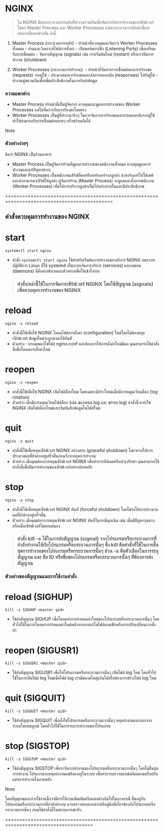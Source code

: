 # NGINX

> ใน NGINX มีสองกระบวนการหลักที่ทำงานร่วมกันเพื่อจัดการกับการทำงานของเซิร์ฟเวอร์ ได้แก่ Master Process และ Worker Processes แต่ละกระบวนการมีหน้าที่และบทบาทที่แตกต่างกัน ดังนี้

  1. Master Process (กระบวนการหลัก)
    - ทำหน้าที่ควบคุมและจัดการ Worker Processes ทั้งหมด
    - อ่านและวิเคราะห์ไฟล์การตั้งค่า
    - เปิดพอร์ตการฟัง (Listening Ports) เพื่อเตรียมรับการเชื่อมต่อ
    - จัดการสัญญาณ (signals) เช่น การเริ่มต้นใหม่ (restart) หรือการปิดการทำงาน (shutdown)

  2. Worker Processes (กระบวนการทำงาน):
    - ทำหน้าที่จัดการการเชื่อมต่อและการร้องขอ (requests) จากผู้ใช้
    - ประมวลผลการร้องขอและส่งการตอบกลับ (responses) ไปยังผู้ใช้
    - ทำงานคู่ขนานกันเพื่อเพิ่มประสิทธิภาพในการรับส่งข้อมูล
     
### ความแตกต่าง

- Master Process ทำหน้าที่เป็นผู้จัดการ ควบคุมและดูแลการทำงานของ Worker Processes แต่ไม่จัดการกับการร้องขอโดยตรง
- Worker Processes เป็นผู้ที่ทำงานจริงๆ ในการจัดการการร้องขอและการตอบกลับจากผู้ใช้ ทำให้สามารถรับการเชื่อมต่อหลายๆ ครั้งพร้อมกันได้

> [!NOTE]
> ### ตัวอย่างง่ายๆ
> คิดว่า NGINX เป็นร้านอาหาร
>   - Master Process เป็นผู้จัดการร้านที่ดูแลการทำงานของพนักงานทั้งหมด ควบคุมดูแลการทำงานและแก้ปัญหาต่างๆ
>   - Worker Processes เป็นพนักงานเสิร์ฟที่คอยรับออร์เดอร์จากลูกค้า นำออร์เดอร์ไปให้เชฟ และนำอาหารมาเสิร์ฟให้ลูกค้า
> ผู้จัดการร้าน (Master Process) จะดูแลและสั่งการพนักงาน (Worker Processes) เพื่อให้การบริการลูกค้าเป็นไปอย่างราบรื่นและมีประสิทธิภาพ

============================================================================================

## คำสั่งควบคุมการทำงานของ NGINX

# start

```
systemctl start nginx
```

  - คำสั่ง `systemctl start nginx` ใช้สำหรับเริ่มต้นการทำงานของบริการ NGINX บนระบบปฏิบัติการ Linux ที่ใช้ systemd เป็นระบบจัดการบริการ (services) และเดมอน (daemons) นี่คือคำอธิบายและตัวอย่างเพื่อให้เข้าใจง่าย

> ### คำสั่งเหล่านี้ใช้ในการจัดการเซิร์ฟเวอร์ NGINX โดยใช้สัญญาณ (signals) เพื่อควบคุมการทำงานของ NGINX

# reload

```
nginx -s reload
```

  - คำสั่งนี้ใช้เพื่อให้ NGINX โหลดไฟล์การตั้งค่า (configuration) ใหม่โดยไม่ต้องหยุดเซิร์ฟเวอร์ ข้อมูลใหม่จะถูกนำมาใช้ทันที
  - ตัวอย่าง : หากคุณแก้ไขไฟล์ nginx.conf และต้องการให้การตั้งค่าใหม่มีผล คุณสามารถใช้คำสั่งนี้เพื่อโหลดการตั้งค่าใหม่

# reopen

```
nginx -s reopen
```

  - คำสั่งนี้ใช้เพื่อให้ NGINX เปิดไฟล์ล็อกใหม่ โดยเฉพาะมีประโยชน์เมื่อมีการหมุนเวียนล็อก (log rotation)
  - ตัวอย่าง เมื่อมีการหมุนเวียนไฟล์ล็อก (เช่น access.log และ error.log) คำสั่งนี้จะทำให้ NGINX เปิดไฟล์ล็อกใหม่และเริ่มบันทึกข้อมูลในไฟล์ใหม่

# quit

```
nginx -s quit
```

  - คำสั่งนี้ใช้เพื่อหยุดเซิร์ฟเวอร์ NGINX อย่างสงบ (graceful shutdown) โดยจะรอให้การประมวลผลที่ยังค้างอยู่เสร็จสิ้นก่อนจึงจะหยุดการทำงาน
  - ตัวอย่าง เมื่อคุณต้องการหยุดเซิร์ฟเวอร์ NGINX เพื่อทำการอัปเดตหรือบำรุงรักษา คุณสามารถใช้คำสั่งนี้เพื่อปิดการทำงานของเซิร์ฟเวอร์อย่างปลอดภัย

# stop

```
nginx -s stop
```

  - คำสั่งนี้ใช้เพื่อหยุดเซิร์ฟเวอร์ NGINX ทันที (forceful shutdown) โดยไม่รอให้การประมวลผลที่ยังค้างอยู่เสร็จสิ้น
  - ตัวอย่าง เมื่อคุณต้องการหยุดเซิร์ฟเวอร์ NGINX ทันทีในกรณีฉุกเฉิน เช่น เมื่อมีปัญหารุนแรงหรือเมื่อเซิร์ฟเวอร์ไม่ตอบสนอง

> ### คำสั่ง kill -s <signal> <master qid> ใช้ในการส่งสัญญาณ (signal) จากโปรแกรมหรือกระบวนการที่กำลังทำงานให้กับโปรแกรมหรือกระบวนการนั้นๆ ซึ่ง kill คือคำสั่งที่ใช้ในการสิ้นสุดการทำงานของโปรแกรมหรือกระบวนการนั้นๆ ส่วน -s คือตัวเลือกในการระบุสัญญาณ และ <master qid> คือ ID หรือชื่อของโปรแกรมหรือกระบวนการนั้นๆ ที่ต้องการส่งสัญญาณ

### ตัวอย่างของสัญญาณและการใช้งานคำสั่ง

# reload (SIGHUP)

```
kill -s SIGHUP <master qid>
```

  - ใช้ส่งสัญญาณ SIGHUP เพื่อโหลดค่าการกำหนดค่าใหม่ของโปรแกรมหรือกระบวนการนั้นๆ โดยทั่วไปใช้ในการโหลดการกำหนดค่าใหม่หลังจากการแก้ไขไฟล์คอนฟิกหรือการปรับเปลี่ยนการตั้งค่า

# reopen (SIGUSR1)

```
kill -s SIGUSR1 <master qid>
```

  - ใช้ส่งสัญญาณ SIGUSR1 เพื่อให้โปรแกรมหรือกระบวนการนั้นๆ เปิดไฟล์ log ใหม่ โดยทั่วไปใช้ในการเปิดไฟล์ log ใหม่เมื่อไฟล์ log เก่ามีขนาดใหญ่เกินไปหรือต้องการสร้างไฟล์ log ใหม่

# quit (SIGQUIT)

```
kill -s SIGQUIT <master qid>
```

  - ใช้ส่งสัญญาณ SIGQUIT เพื่อสั่งให้โปรแกรมหรือกระบวนการนั้นๆ หยุดทำงานและออกจากระบบโดยสมบูรณ์ โดยทั่วไปใช้ในการจบการทำงานของโปรแกรม

# stop (SIGSTOP)

```
kill -s SIGSTOP <master qid>
```

  - ใช้ส่งสัญญาณ SIGSTOP เพื่อระงับการทำงานของโปรแกรมหรือกระบวนการนั้นๆ โดยไม่สิ้นสุดการทำงาน โปรแกรมจะหยุดทำงานแต่ยังคงอยู่ในระบบ เพื่อทำการตรวจสอบข้อผิดพลาดหรือปรับแต่งการทำงานในภายหลัง

> [!NOTE]
> โดยสัญญาณและการใช้งานนี้อาจมีการใช้งานเพิ่มเติมหรือแตกต่างกันไปในบางกรณี ขึ้นอยู่กับโปรแกรมหรือกระบวนการที่กำลังทำงาน ควรตรวจสอบเอกสารหรือคู่มือที่เกี่ยวข้องกับโปรแกรมหรือกระบวนการนั้นๆ ก่อนใช้คำสั่งนี้ในสถานการณ์จริง

=====================================================================================
